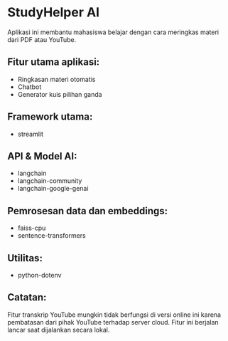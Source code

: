 # StudyHelper AI

Aplikasi ini membantu mahasiswa belajar dengan cara meringkas materi dari PDF atau YouTube.

## Fitur utama aplikasi:
- Ringkasan materi otomatis
- Chatbot
- Generator kuis pilihan ganda

## Framework utama:
- streamlit

## API & Model AI:
- langchain
- langchain-community
- langchain-google-genai

## Pemrosesan data dan embeddings:
- faiss-cpu
- sentence-transformers

## Utilitas:
- python-dotenv

## Catatan:
Fitur transkrip YouTube mungkin tidak berfungsi di versi online ini karena pembatasan dari pihak YouTube terhadap server cloud. Fitur ini berjalan lancar saat dijalankan secara lokal.